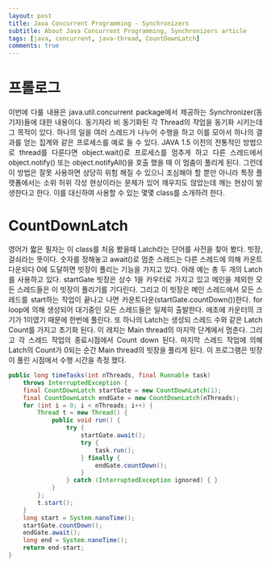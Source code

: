 ```yaml
---
layout: post
title: Java Concurrent Programming - Synchronizers
subtitle: About Java Concurrent Programming, Synchronizers article
tags: [java, concurrent, java-thread, CountDownLatch]
comments: true
---
```


# 프롤로그
<p style='text-align: justify;'>
이번에 다룰 내용은 java.util.concurrent package에서 제공하는 Synchronizer(동기자)들에 대한 내용이다. 동기자라 비 동기화된 각 Thread의 작업을 동기화 시키는데 그 목적이 있다. 하나의 일을 여러 스레드가 나누어 수행을 하고 이를 모아서 하나의 결과를 얻는 집계와 같은 프로세스를 예로 들 수 있다. JAVA 1.5 이전의 전통적인 방법으로 thread를 다룬다면 object.wait()로 프로세스를 멈추게 하고 다른 스레드에서 object.notify() 또는 object.notifyAll()을 호출 했을 때 이 멈춤이 풀리게 된다. 그런데 이 방법은 잘못 사용하면 상당히 위험 해질 수 있으니 조심해야 할 뿐만 아니라 특정 플랫폼에서는 소위 허위 각성 현상이라는 문제가 있어 깨우지도 않았는데 깨는 현상이 발생한다고 한다. 이를 대신하여 사용할 수 있는 몇몇 class를 소개하려 한다.
</p>

# CountDownLatch
<p style='text-align: justify;'>
영어가 짧은 필자는 이 class를 처음 봤을때 Latch라는 단어를 사전을 찾아 봤다. 빗장, 걸쇠라는 뜻이다. 숫자를 정해놓고 await()로 멈춘 스레드는 다른 스레드에 의해 카운트 다운되다 0에 도달하면 빗장이 풀리는 기능을 가지고 있다.  
아래 예는 총 두 개의 Latch를 사용하고 있다. startGate 빗장은 상수 1을 카우터로 가지고 있고 메인을 제외한 모든 스레드들은 이 빗장이 풀리기를 기다린다. 그리고 이 빗장은 메인 스레드에서 모든 스레드를 start하는 작업이 끝나고 나면 카운트다운(startGate.countDown())한다. for loop에 의해 생성되어 대기중인 모든 스레드들은 일제히 출발한다. 애초에 카운터의 크기가 1이였기 때문에 한번에 풀린다.
또 하나의 Latch는 생성되 스레드 수와 같은 Latch Count를 가지고 초기화 된다. 이 래치는 Main thread의 마지막 단계에서 멈춘다. 그리고 각 스레드 작업의 종료시점에서 Count down 된다. 마지막 스레드 작업에 의해 Latch의 Count가 0되는 순간 Main thread의 빗장을 풀리게 된다. 이 프로그램은 빗장이 풀린 시점에서 수행 시간을 측정 했다.     
</p>

``` java
public long timeTasks(int nThreads, final Runnable task)
    throws InterruptedException {
    final CountDownLatch startGate = new CountDownLatch(1);
    final CountDownLatch endGate = new CountDownLatch(nThreads);
    for (int i = 0; i < nThreads; i++) {
        Thread t = new Thread() {
            public void run() {
                try {
                    startGate.await();
                    try {
                        task.run();
                    } finally {
                        endGate.countDown();
                    }
                } catch (InterruptedException ignored) { }
            }
        };
        t.start();
    }
    long start = System.nanoTime();
    startGate.countDown();
    endGate.await();
    long end = System.nanoTime();
    return end-start;
}
```

